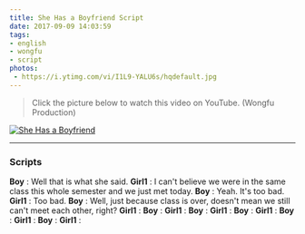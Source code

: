 ```yaml
---
title: She Has a Boyfriend Script
date: 2017-09-09 14:03:59
tags: 
- english
- wongfu
- script
photos:
 - https://i.ytimg.com/vi/I1L9-YALU6s/hqdefault.jpg
---
```

> Click the picture below to watch this video on YouTube. (Wongfu Production)

[![She Has a Boyfriend](https://i.ytimg.com/vi/I1L9-YALU6s/hqdefault.jpg)](https://www.youtube.com/watch?v=I1L9-YALU6s)

---
### Scripts

**Boy** : Well that is what she said.
**Girl1** : I can't believe we were in the same class this whole semester and we just met today.
**Boy** : Yeah. It's too bad.
**Girl1** : Too bad.
**Boy** : Well, just because class is over, doesn't mean we still can't meet each other, right?
**Girl1** : 
**Boy** : 
**Girl1** : 
**Boy** : 
**Girl1** : 
**Boy** : 
**Girl1** : 
**Boy** : 
**Girl1** : 
**Boy** : 
**Girl1** : 
